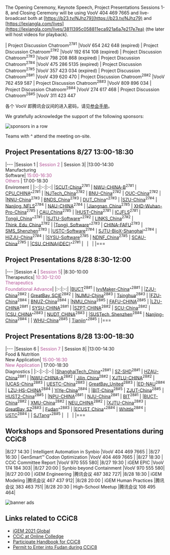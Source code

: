 The Opening Ceremony, Keynote Speech, Project Presentations Sessions 1-8, and Closing Ceremony will be using VooV 404 469 7665 and live-broadcast both at [https://b23.tv/NJhz79](https://b23.tv/NJhz79) and [https://lexiangla.com/lives](https://lexiangla.com/lives/3811395c058811eca921a6a7e217e7ea) (the later will host videos for playback).

| Project Discussion Chatroom<sup>27#1</sup> |VooV 654 242 648 (expired)
| Project Discussion Chatroom<sup>27#2</sup> |VooV 192 614 108 (expired)
| Project Discussion Chatroom<sup>27#3</sup> |VooV 798 208 868 (expired)
| Project Discussion Chatroom<sup>27#4</sup> |VooV 475 286 5135 (expired)
| Project Discussion Chatroom<sup>27#5</sup> |VooV 357 423 034 (expired)
| Project Discussion Chatroom<sup>28#1</sup> |VooV 439 620 470
| Project Discussion Chatroom<sup>28#2</sup> |VooV 762 459 587
| Project Discussion Chatroom<sup>28#3</sup> |VooV 809 896 034
| Project Discussion Chatroom<sup>28#4</sup> |VooV 274 617 468
| Project Discussion Chatroom<sup>28#5</sup> |VooV 311 423 447

各个 VooV 即腾讯会议间的进入密码，请见[参会手册](https://www.jianguoyun.com/p/DV83eHkQ2o7vBRiZvYoE)。

We gratefully acknowledge the support of the following sponsors:

![sponsors in a row](https://raw.githubusercontent.com/coronin/ccic8/gh-pages/sponsor-logo/sponsors-v1.png)

Teams with ^ attend the meeting on-site.


## Project Presentations 8/27 13:00-18:30

|---
|Session 1 | <span style="color:#B25195">Session 2</span> | Session 3|
|13:00-14:30<br/>Manufacturing<br/>Software| <span style="color:#B25195">15:00-16:30<br/>Others</span> | 17:00-18:30<br/>Enviroment |
|:-:|:-:|:-:|
|[SCUT-China](/SCUT-China)<sup>27#1</sup> | [NWU-CHINA-B](/NWU-CHINA-B)<sup>27#1</sup> | [CPU_CHINA](/CPU_CHINA)^<sup>27#1</sup> |
|[NJTech_China](/NJTech_China)<sup>27#2</sup> | [BNU-China](/BNU-China)<sup>27#2</sup> | [OUC-China](/OUC-China)<sup>27#2</sup> |
|[NNU-China](/NNU-China)<sup>27#3</sup> | [BNDS_China](/BNDS_China)<sup>27#3</sup> | [DUT_China](/DUT_China)^<sup>27#3</sup> |
|[SZU-China](/SZU-China)<sup>27#4</sup> | [Nanjing_NFLS](/Nanjing_NFLS)<sup>27#4</sup> | [NAU-CHINA](/NAU-CHINA)<sup>27#4</sup> |
|[Jiangnan_China](/Jiangnan_China)<sup>27#5</sup> | [XHD-Wuhan-Pro-China](/XHD-Wuhan-Pro-China)<sup>27#5</sup> | [CAU_China](/CAU_China)<sup>27#5</sup> |
|[HUST-China](/HUST-China)<sup>27#1</sup>  | [ICJFLS](/ICJFLS)<sup>27#1</sup> | [Tongji_China](/Tongji_China)^<sup>27#1</sup> |
|[SJTU-Software](/SJTU-Software)^<sup>27#2</sup> | [LINKS_China](/LINKS_China)<sup>27#2</sup> | [Think_Edu_China](/Think_Edu_China)<sup>27#2</sup> |
|[Tongji_Software](/Tongji_Software)^<sup>27#3</sup> | [CHINA-FAFU](/CHINA-FAFU)<sup>27#3</sup> | [SMS_Shenzhen](/SMS_Shenzhen)<sup>27#3</sup> |
|[USTC-Software](/USTC-Software)<sup>27#4</sup> | [SJTU-BioX-Shanghai](/SJTU-BioX-Shanghai)^<sup>27#4</sup> | [HiZJU-China](/HiZJU-China)<sup>27#4</sup> |
|[SYSU-Software](/SYSU-Software)<sup>27#5</sup> | [NDNF_China](/NDNF_China)<sup>27#5</sup>  | [SCAU-China](/SCAU-China)<sup>27#5</sup> |
|[CSU_CHINA(iDEC)](/CSU_CHINA(iDEC))^<sup>27#1</sup> | &nbsp; | &nbsp; |
|===


## Project Presentations 8/28 8:30-12:00

|---
|Session 4 | <span style="color:#B25195">Session 5</span>|
|8:30-10:00<br/>Therapeutics| <span style="color:#B25195">10:30-12:00<br/>Therapeutics<br/>Foundational&nbsp;Advance</span>|
|:-:|:-:|
|[BUCT](/BUCT)<sup>28#1</sup> | [IvyMaker-China](/IvyMaker-China)^<sup>28#1</sup> |
|[ZJU-China](/ZJU-China)<sup>28#2</sup> | [GreatBay_SCIE](/GreatBay_SCIE)<sup>28#2</sup> |
|[NJMU-China](/NJMU-China)<sup>28#3</sup> | [Tsinghua](/Tsinghua)<sup>28#3</sup> |
|[FZU-China](/FZU-China)<sup>28#4</sup> | [BNUZ-China](/BNUZ-China)<sup>28#4</sup> |
|[NMU_China](/NMU_China)<sup>28#5</sup> | [FAFU-CHINA](/FAFU-CHINA)<sup>28#5</sup> |
|[LZU-CHINA](/LZU-CHINA)<sup>28#1</sup> | [SYSU-CHINA](/SYSU-CHINA)<sup>28#1</sup> |
|[SZPT-CHINA](/SZPT-CHINA)<sup>28#2</sup> | [SCU-China](/SCU-China)<sup>28#2</sup> |
|[CSU_CHINA](/CSU_CHINA)^<sup>28#3</sup> | [NUDT_CHINA](/NUDT_CHINA)<sup>28#3</sup> |
|[SUSTech_Shenzhen](/SUSTech_Shenzhen)<sup>28#4</sup> | [Nanjing-China](/Nanjing-China)<sup>28#4</sup> |
| [WHU-China](/WHU-China)<sup>28#5</sup> | [Tianjin](/Tianjin)^<sup>28#5</sup> |
|===


## Project Presentations 8/28 13:00-18:30

|---
|Session 6 | <span style="color:#B25195">Session 7</span> | Session 8|
|13:00-14:30<br/>Food &amp; Nutrition<br/>New&nbsp;Application| <span style="color:#B25195">15:00-16:30<br/>New&nbsp;Application</span> | 17:00-18:30<br/>Diagnostics |
|:-:|:-:|:-:|
|[ShanghaiTech_China](/ShanghaiTech_China)^<sup>28#1</sup> | [SZ-SHD](/SZ-SHD)<sup>28#1</sup> | [HZAU-China](/HZAU-China)<sup>28#1</sup> |
|[NWU-CHINA-A](/NWU-CHINA-A)<sup>28#2</sup> | [Jilin_China](/Jilin_China)<sup>28#2</sup> | [XJTLU-CHINA](/XJTLU-CHINA)<sup>28#2</sup> |
|[UCAS-China](/UCAS-China)<sup>28#3</sup> | [UESTC-China](/UESTC-China)<sup>28#3</sup> | [GreatBay_United](/GreatBay_United)<sup>28#3</sup> |
|[ED-NAU](/ED-NAU)<sup>28#4</sup> | [LZU-HS-CHINA](/LZU-HS-CHINA)<sup>28#4</sup> | [YiYe-China](/YiYe-China)<sup>28#4</sup> |
|[BIT-China](/BIT-China)<sup>28#5</sup> | [ZJUT-China](/ZJUT-China)<sup>28#5</sup> | [HUST2-China](/HUST2-China)<sup>28#5</sup> |
|[NPU-CHINA](/NPU-CHINA)<sup>28#1</sup> | [NJU-China](/NJU-China)<sup>28#1</sup> | [BIT](/BIT)<sup>28#1</sup> |
|[BUCT-China](/BUCT-China)<sup>28#2</sup> | [XMU-China](/XMU-China)<sup>28#2</sup> | [NEU_CHINA](/NEU_CHINA)<sup>28#2</sup> |
|[XJTU-China](/XJTU-China)<sup>28#3</sup> | [GreatBay_SZ](/GreatBay_SZ)<sup>28#3</sup> | [Fudan](/Fudan)^<sup>28#3</sup> |
|[ECUST_China](/ECUST_China)^<sup>28#4</sup> | [Whittle](/Whittle)<sup>28#4</sup> | [USTC](/USTC)<sup>28#4</sup> |
| [SJTang](/SJTang)^<sup>28#5</sup> | &nbsp; | &nbsp; |
|===


## Workshops and Sponsored Presentations during CCiC8

|8/27 14:30 | Intelligent Automation in Synbio |VooV 404 469 7665 |
|8/27 16:30 | GenSmart&trade; Codon Optimization |VooV 404 469 7665 |
|8/27 18:30 | CCiC Committee Report |VooV 970 555 580|
|8/27 19:30 | iGEM EPIC |VooV 174 184 303|
|8/27 20:00 | Synbio beyond Containment |VooV 970 555 580|
|8/27 20:00 | iGEM Engineering |腾讯会议 487 382 727|
|8/28 18:30 | iGEM Modeling |腾讯会议 467 437 912|
|8/28 20:00 | iGEM Human Practices |腾讯会议 383 463 751|
|8/28 20:30 | High-School Meetup |腾讯会议 108 495 464|

![banner ads](https://raw.githubusercontent.com/coronin/ccic8/gh-pages/banner.png)

## Links related to CCiC8
- [iGEM 2021 Global](https://igem2021global.slack.com)
- [CCiC at Online Colledge](https://lexiangla.com/teams/k100014/)
- [Participate Handbook for CCiC8](https://www.jianguoyun.com/p/DV83eHkQ2o7vBRiZvYoE)
- [Permit to Enter into Fudan during CCiC8](https://www.wjx.cn/vj/r6cE82R.aspx)
